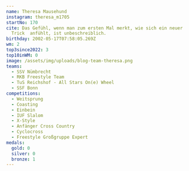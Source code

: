 ```yaml
---
name: Theresa Mausehund
instagram: theresa_m1705
startNo: 170
cite: Das Gefühl, wenn man zum ersten Mal merkt, wie sich ein neuer
  Trick  anfühlt, ist unbeschreiblich.
birthday: 2002-05-17T07:58:05.269Z
wm: 2
top3since2022: 3
top10inWM: 0
image: /assets/img/uploads/blog-team-theresa.png
teams:
  - SSV Nümbrecht
  - RKB Freestyle Team
  - TuS Reichshof - All Stars On(e) Wheel
  - SSF Bonn
competitions:
  - Weitsprung
  - Coasting
  - Einbein
  - IUF Slalom
  - X-Style
  - Anfänger Cross Country
  - Cyclocross
  - Freestyle Großgruppe Expert
medals:
  gold: 0
  silver: 0
  bronze: 1
---
```

